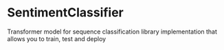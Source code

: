 # SentimentClassifier
Transformer model for sequence classification library implementation that allows you to train, test and deploy 

